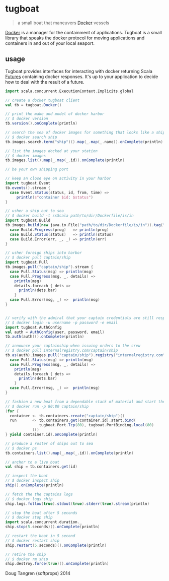 # tugboat

> a small boat that maneuvers [Docker](http://www.docker.com/) vessels

[Docker](http://www.docker.com/) is a manager for the containment of applications. Tugboat is a small library
that speaks the docker protocol for moving applications and containers in and out of your local seaport.

## usage

Tugboat provides interfaces for interacting with docker returning Scala [Futures](http://www.scala-lang.org/api/current/index.html#scala.concurrent.Future)
containing docker responses.
It's up to your application to decide how to deal with the result of a future.

```scala
import scala.concurrent.ExecutionContext.Implicits.global

// create a docker tugboat client
val tb = tugboat.Docker()

// print the make and model of docker harbor
// $ docker version
tb.version().onComplete(println)

// search the sea of docker images for something that looks like a ship
// $ docker search ship
tb.images.search.term("ship")().map(_.map(_.name)).onComplete(println)

// list the images docked at your station
// $ docker images
tb.images.list().map(_.map(_.id)).onComplete(println)

// be your own shipping port

// keep an close eye on activity in your harbor
import tugboat.Event
tb.events().stream {
  case Event.Status(status, id, from, time) =>
     println(s"container $id: $status")
}

// usher a ship out to sea
// $ docker build -t ssScala path/to/dir/Dockerfile/is/in
import tugboat.Build 
tb.images.build(new java.io.File("path/to/dir/Dockerfile/is/in")).tag("ssScala").stream {
  case Build.Progress(prog)   => println(prog)
  case Build.Status(status)   => println(status)
  case Build.Error(err, _, _) => println(err)
}

// usher foreign ships into harbor
// $ docker pull captain/ship
import tugboat.Pull
tb.images.pull("captain/ship").stream {
  case Pull.Status(msg) => println(msg)
  case Pull.Progress(msg, _, details) =>
    println(msg)
    details.foreach { dets =>
      println(dets.bar)
    }
  case Pull.Error(msg, _) =>  println(msg)
}


// verify with the admiral that your captain credentials are still respectable
// $ docker login -u username -p password -e email
import tugboat.AuthConfig
val auth = AuthConfig(user, password, email)
tb.auth(auth)().onComplete(println)

// announce your captainship when issuing orders to the crew
// $ docker pull internalregistry.com/captain/ship
tb.as(auth).images.pull("captain/ship").registry("internalregistry.com").stream {
  case Pull.Status(msg) => println(msg)
  case Pull.Progress(msg, _, details) =>
    println(msg)
    details.foreach { dets =>
      println(dets.bar)
    }
  case Pull.Error(msg, _) =>  println(msg)
}

// fashion a new boat from a dependable stack of material and start the engines
// $ docker run -p 80:80 captain/ship
(for {
  container <- tb.containers.create("captain/ship")()
  run       <- tb.containers.get(container.id).start.bind(
               tugboat.Port.Tcp(80), tugboat.PortBinding.local(80)
            )()
} yield container.id).onComplete(println)

// produce a roster of ships out to sea
// $ docker ps
tb.containers.list().map(_.map(_.id)).onComplete(println)

// anchor to a live boat
val ship = tb.containers.get(id)

// inspect the boat
// $ docker inspect ship
ship().onComplete(println)

// fetch the the captains logs
// $ docker logs ship
ship.logs.follow(true).stdout(true).stderr(true).stream(println)

// stop the boat after 5 seconds
// $ docker stop ship
import scala.concurrent.duration._
ship.stop(5.seconds)().onComplete(println)

// restart the boat in 5 second
// $ docker restart ship
ship.restart(5.seconds)().onComplete(println)

// retire the ship
// $ docker rm ship
ship.destroy.force(true)().onComplete(println)
```

Doug Tangren (softprops) 2014

